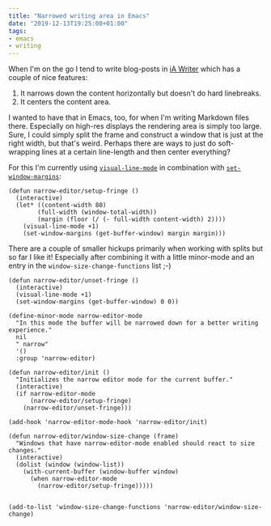 ```yaml
---
title: "Narrowed writing area in Emacs"
date: "2019-12-13T19:25:00+01:00"
tags:
- emacs
- writing
---
```


When I'm on the go I tend to write blog-posts in [iA Writer][i] which has a couple of nice features:

1. It narrows down the content horizontally but doesn't do hard linebreaks.
2. It centers the content area.

I wanted to have that in Emacs, too, for when I'm writing Markdown files there. Especially on high-res displays the rendering area is simply too large. Sure, I could simply split the frame and construct a window that is just at the right width, but that's weird. Perhaps there are ways to just do soft-wrapping lines at a certain line-length and then center everything?

For this I'm currently using [`visual-line-mode`][v] in combination with [`set-window-margins`][m]:

```
(defun narrow-editor/setup-fringe ()
  (interactive)
  (let* ((content-width 80)
        (full-width (window-total-width))
        (margin (floor (/ (- full-width content-width) 2))))
    (visual-line-mode +1)
    (set-window-margins (get-buffer-window) margin margin)))

```

There are a couple of smaller hickups primarily when working with splits but so far I like it! Especially after combining it with a little minor-mode and an entry in the `window-size-change-functions` list ;-)

```
(defun narrow-editor/unset-fringe ()
  (interactive)
  (visual-line-mode +1)
  (set-window-margins (get-buffer-window) 0 0))

(define-minor-mode narrow-editor-mode
  "In this mode the buffer will be narrowed down for a better writing experience."
  nil
  " narrow"
  '()
  :group 'narrow-editor)

(defun narrow-editor/init ()
  "Initializes the narrow editor mode for the current buffer."
  (interactive)
  (if narrow-editor-mode
      (narrow-editor/setup-fringe)
    (narrow-editor/unset-fringe)))

(add-hook 'narrow-editor-mode-hook 'narrow-editor/init)

(defun narrow-editor/window-size-change (frame)
  "Windows that have narrow-editor-mode enabled should react to size changes."
  (interactive)
  (dolist (window (window-list))
    (with-current-buffer (window-buffer window)
      (when narrow-editor-mode
        (narrow-editor/setup-fringe)))))


(add-to-list 'window-size-change-functions 'narrow-editor/window-size-change)
```


[i]: https://ia.net/writer
[v]: https://www.gnu.org/software/emacs/manual/html_node/emacs/Visual-Line-Mode.html
[m]: https://www.gnu.org/software/emacs/manual/html_node/elisp/Display-Margins.html
